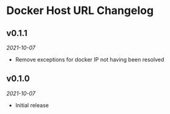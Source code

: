 # Docker Host URL Changelog

## v0.1.1
_2021-10-07_

 * Remove exceptions for docker IP not having been resolved

## v0.1.0
_2021-10-07_

 * Initial release
